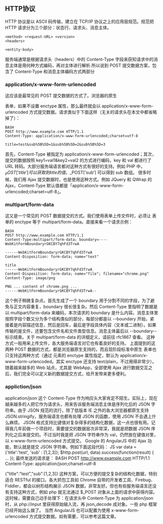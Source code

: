 ## HTTP协议
HTTP 协议是以 ASCII 码传输，建立在 TCP/IP 协议之上的应用层规范。规范把 HTTP 请求分为三个部分：状态行、请求头、消息主体。  
```
<method> <request-URL> <version>
<headers>

<entity-body>
```

服务端通常是根据请求头（headers）中的 Content-Type 字段来获知请求中的消息主体是用何种方式编码，再对主体进行解析.所以说到 POST 提交数据方案，包含了 Content-Type 和消息主体编码方式两部分  

### application/x-www-form-urlencoded
这应该是最常见的 POST 提交数据的方式了。浏览器的原生 <form> 表单，如果不设置 enctype 属性，那么最终就会以 application/x-www-form-urlencoded 方式提交数据。请求类似于下面这样（无关的请求头在本文中都省略掉了）：
```
BASH
POST http://www.example.com HTTP/1.1
Content-Type: application/x-www-form-urlencoded;charset=utf-8

title=test&sub%5B%5D=1&sub%5B%5D=2&sub%5B%5D=3
```
首先，Content-Type 被指定为 application/x-www-form-urlencoded；其次，提交的数据按照 key1=val1&key2=val2 的方式进行编码，key 和 val 都进行了 URL 转码。大部分服务端语言都对这种方式有很好的支持。例如 PHP 中，$_POST['title'] 可以获取到 title 的值，$_POST['sub'] 可以得到 sub 数组。
很多时候，我们用 Ajax 提交数据时，也是使用这种方式。例如 JQuery 和 QWrap 的 Ajax，Content-Type 默认值都是「application/x-www-form-urlencoded;charset=utf-8」。

### multipart/form-data
这又是一个常见的 POST 数据提交的方式。我们使用表单上传文件时，必须让 <form> 表单的 enctype 等于 multipart/form-data。直接来看一个请求示例：
```
BASH
POST http://www.example.com HTTP/1.1
Content-Type:multipart/form-data; boundary=----WebKitFormBoundaryrGKCBY7qhFd3TrwA

------WebKitFormBoundaryrGKCBY7qhFd3TrwA
Content-Disposition: form-data; name="text"

title
------WebKitFormBoundaryrGKCBY7qhFd3TrwA
Content-Disposition: form-data; name="file"; filename="chrome.png"
Content-Type: image/png

PNG ... content of chrome.png ...
------WebKitFormBoundaryrGKCBY7qhFd3TrwA--
```
这个例子稍微复杂点。首先生成了一个 boundary 用于分割不同的字段，为了避免与正文内容重复，boundary 很长很复杂。然后 Content-Type 里指明了数据是以 multipart/form-data 来编码，本次请求的 boundary 是什么内容。消息主体里按照字段个数又分为多个结构类似的部分，每部分都是以 --boundary 开始，紧接着是内容描述信息，然后是回车，最后是字段具体内容（文本或二进制）。如果传输的是文件，还要包含文件名和文件类型信息。消息主体最后以 --boundary-- 标示结束。关于 multipart/form-data 的详细定义，请前往 rfc1867 查看。
这种方式一般用来上传文件，各大服务端语言对它也有着良好的支持。
上面提到的这两种 POST 数据的方式，都是浏览器原生支持的，而且现阶段标准中原生 <form> 表单也只支持这两种方式（通过 <form> 元素的 enctype 属性指定，默认为 application/x-www-form-urlencoded。其实 enctype 还支持 text/plain，不过用得非常少）。
随着越来越多的 Web 站点，尤其是 WebApp，全部使用 Ajax 进行数据交互之后，我们完全可以定义新的数据提交方式，给开发带来更多便利。

### appliction/json
application/json 这个 Content-Type 作为响应头大家肯定不陌生。实际上，现在越来越多的人把它作为请求头，用来告诉服务端消息主体是序列化后的 JSON 字符串。由于 JSON 规范的流行，除了低版本 IE 之外的各大浏览器都原生支持 JSON.stringify，服务端语言也都有处理 JSON 的函数，使用 JSON 不会遇上什么麻烦。
JSON 格式支持比键值对复杂得多的结构化数据，这一点也很有用。记得我几年前做一个项目时，需要提交的数据层次非常深，我就是把数据 JSON 序列化之后来提交的。不过当时我是把 JSON 字符串作为 val，仍然放在键值对里，以 x-www-form-urlencoded 方式提交。
Google 的 AngularJS 中的 Ajax 功能，默认就是提交 JSON 字符串。例如下面这段代码：
JS
var data = {'title':'test', 'sub' : [1,2,3]};
$http.post(url, data).success(function(result) {
    ...
});
最终发送的请求是：
BASH
POST http://www.example.com HTTP/1.1 
Content-Type: application/json;charset=utf-8

{"title":"test","sub":[1,2,3]}
这种方案，可以方便的提交复杂的结构化数据，特别适合 RESTful 的接口。各大抓包工具如 Chrome 自带的开发者工具、Firebug、Fiddler，都会以树形结构展示 JSON 数据，非常友好。但也有些服务端语言还没有支持这种方式，例如 php 就无法通过 $_POST 对象从上面的请求中获得内容。这时候，需要自己动手处理下：在请求头中 Content-Type 为 application/json 时，从 php://input 里获得原始输入流，再 json_decode 成对象。一些 php 框架已经开始这么做了。
当然 AngularJS 也可以配置为使用 x-www-form-urlencoded 方式提交数据。如有需要，可以参考这篇文章。
